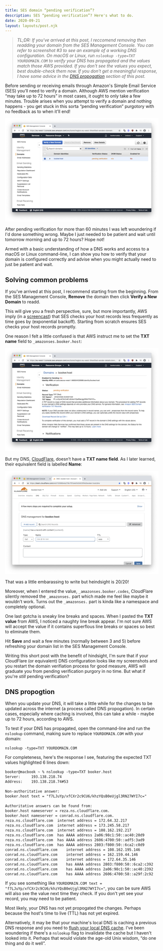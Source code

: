 ```yaml
---
title: SES domain “pending verification”?
description: SES “pending verification”? Here's what to do.
date: 2020-09-21
layout: layouts/post.njk
---
```


> _TL;DR: If you've arrived at this post, I reccomend removing then readding your domain from the SES Management Console. You can refer to screenshot #3 to see an example of a working DNS configuration. On macOS or Linux, run `nslookup -type=TXT YOURDOMAIN.COM` to verify your DNS has propagated and the values match those AWS provided. If you don't see the values you expect, best double-check them now.  If you don't get a meaningful response, I have some advice in the [DNS propogation](#dns-propogtion) section of this post._

Before sending or receiving emails through Amazon's Simple Email Service (SES) you’ll need to verify a domain. Although AWS mention verification “may take up to 72 hours” in most cases, it ought to only take a few minutes. Trouble arises when you attempt to verify a domain and nothing happens - you get stuck in this sorta “pending verification” purgotory with no feedback as to when it'll end!

![](/img/ses-pending-verification/1.png)

After pending verification for more than 60 minutes I was left woundering if I'd done something wrong. Maybe I just needed to be patient and wait until tomorrow morning and up to 72 hours? Hope not!
 
Armed with a basic understanding of how a DNS works and access to a macOS or Linux command-line, I can show you how to verify that your domain is configured correctly and advise when you might actually need to just be patient and wait.

## Solving common problems

If you’ve arrived at this post, I recommend starting from the beginning. From the SES Management Console, **Remove** the domain then  click **Verify a New Domain** to readd.

This will give you a fresh perspective, sure, but more importantly, AWS imply (in a [screencast](https://youtu.be/aIxYcpZ4Op0)) that SES checks your host records less frequently as time goes by (exponential backoff). Starting from scratch ensures SES checks your host records promptly.

One reason I felt a little confused is that AWS instruct me to set the **TXT name** field to `_amazonses.booker.host`:

![](/img/ses-pending-verification/2.png)

But my DNS, [CloudFlare](https://cloudflare.com/), doesn’t have a **TXT name field**. As I later learned, their equivalent field is labelled **Name**: 

![](/img/ses-pending-verification/3.png)

That was a little embarassing to write but heindsight is 20/20!

Moreover, when I entered the value, `_amazonses.booker.codes`, CloudFlare silently removed the `_amazonses.` part which made me feel like maybe it wouldn’t work. Turns out the `_amazonses.` part is kinda like a namespace and completely optional. 

One last gotcha is sneaky line breaks and spaces. When I pasted the **TXT value** from AWS, I noticed a naughty line break appear. I'm not sure AWS will accept the value if it contains superflous line breaks or spaces so best to eliminate them.

Hit **Save** and wait a few minutes (normally between 3 and 5) before refreshing your domain list in the SES Management Console.

Writing this short post with the benefit of hindsight, I'm sure that if your CloudFlare (or equivalent) DNS configuration looks like my screenshots and you restart the domain verifiation process for good measure, AWS will graduate you from pending verification purgory in no time. But what if you're _still_ pending verification?

## DNS propogtion

When you update your DNS, it will take a little while for the changes to be updated across the internet (a process called DNS propogation). In certain cases, especially where caching is involved, this can take a while - maybe up to 72 hours, according to AWS. 

To test if your DNS has propagated, open the command-line and run the `nslookup` command, making sure to replace `YOURDOMAIN.COM` with your domain:
```text
nslookup -type=TXT YOURDOMAIN.COM
```

For completeness, here's the response I see, featuring the expected TXT values highlighted 6 lines down:
```text/5-5
booker@macbook ~ % nslookup -type=TXT booker.host
Server:		193.138.218.74
Address:	193.138.218.74#53

Non-authoritative answer:
booker.host	text = "f7LJuYp/xfCXr2c9CU6/khzYQsB0eUjgl3RN27WYI7c="

Authoritative answers can be found from:
booker.host	nameserver = reza.ns.cloudflare.com.
booker.host	nameserver = conrad.ns.cloudflare.com.
reza.ns.cloudflare.com	internet address = 172.64.32.217
reza.ns.cloudflare.com	internet address = 173.245.58.217
reza.ns.cloudflare.com	internet address = 108.162.192.217
reza.ns.cloudflare.com	has AAAA address 2a06:98c1:50::ac40:20d9
reza.ns.cloudflare.com	has AAAA address 2606:4700:50::adf5:3ad9
reza.ns.cloudflare.com	has AAAA address 2803:f800:50::6ca2:c0d9
conrad.ns.cloudflare.com	internet address = 108.162.195.146
conrad.ns.cloudflare.com	internet address = 162.159.44.146
conrad.ns.cloudflare.com	internet address = 172.64.35.146
conrad.ns.cloudflare.com	has AAAA address 2803:f800:50::6ca2:c392
conrad.ns.cloudflare.com	has AAAA address 2a06:98c1:50::ac40:2392
conrad.ns.cloudflare.com	has AAAA address 2606:4700:58::a29f:2c92
```

If you see something like `YOURDOMAIN.COM text = "f7LJuYp/xfCXr2c9CU6/khzYQsB0eUjgl3RN27WYI7c="`, you can be sure AWS will also see the value next time they check. If you don't yet see your record, you may need to be patient. 

Most likely, your DNS has not yet propogated the changes. Perhaps because the host's time to live (TTL) has not yet expired. 

Alternatively, it may be that your machine's local DNS is caching a previous DNS response and you need to [flush your local DNS cache](https://lmgtfy.app/?q=how+to+flush+dns+cache+macos+catalina). I've been woundering if there's a `nslookup` flag to invalidate the cache but I haven't looked into it. Perhaps that would violate the age-old Unix wisdom, “do one thing and do it well”.